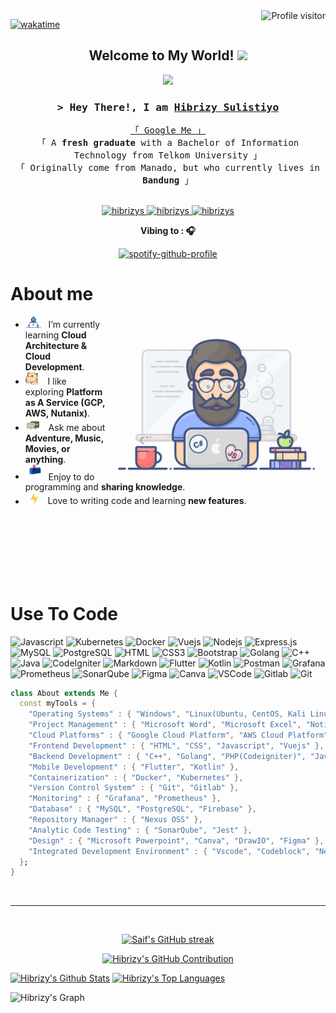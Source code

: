 
<a  href="https://komarev.com/ghpvc/?username=hibrizys">
  <img align="right" src="https://komarev.com/ghpvc/?username=hibrizys&label=Visitors&color=blue&style=flat" alt="Profile visitor" />
</a>

[![wakatime](https://wakatime.com/badge/user/f9115668-3c33-46c0-ad1f-4c93831cfde4.svg)](https://wakatime.com/@f9115668-3c33-46c0-ad1f-4c93831cfde4)

<h2 align="center">
  Welcome to My World!
  <img src="https://media.giphy.com/media/hvRJCLFzcasrR4ia7z/giphy.gif" width="28">
</h2>

<p align="center">
  <a href="https://github.com/hibrizys"><img src="https://readme-typing-svg.herokuapp.com/?lines=Software%20Architecture%20Enthusiast;Web%20Development%20Enthusiast;Cloud%20Infrastructure%20Enthusiast;Always%20learning%20new%20things&center=true&width=380&height=45"></a>
</p>


<!-- Intro  -->
<h3 align="center">
        <samp>&gt; Hey There!, I am
                <b><a target="_blank" href="https://hibrizys.netlify.app/">Hibrizy Sulistiyo</a></b>
        </samp>
</h3>


<p align="center"> 
  <samp>
    <a href="https://www.google.com/search?q=Hibrizy+Sulistiyo+Telkom+University">「 Google Me 」</a>
    <br>
    「 A <b>fresh graduate</b> with a Bachelor of Information Technology from Telkom University 」
    <br>
    「 Originally come from Manado, but who currently lives in <b>Bandung</b> 」
    <br>
    <br>
  </samp>
</p>

<p align="center">
 <a href="https://hibrizys.netlify.app/" target="blank">
  <img src="https://img.shields.io/badge/Portfolio-DC143C?style=for-the-badge&logo=medium&logoColor=white" alt="hibrizys" />
 </a>
 <a href="https://linkedin.com/in/hibrizys" target="_blank">
  <img src="https://img.shields.io/badge/LinkedIn-0077B5?style=for-the-badge&logo=linkedin&logoColor=white" alt="hibrizys"/>
 </a>
 <a href="https://instagram.com/izyslstyo" target="_blank">
  <img src="https://img.shields.io/badge/Instagram-fe4164?style=for-the-badge&logo=instagram&logoColor=white" alt="hibrizys" />
 </a> 
</p>

<div align="center" width="50">

<p><strong>Vibing to : 🎧</strong></p>

[![spotify-github-profile](https://spotify-github-profile.kittinanx.com/api/view?uid=21ufpnrxkuahqkycsmzos4dzi&cover_image=true&theme=novatorem&show_offline=true&background_color=121212&interchange=false&bar_color=53b14f&bar_color_cover=false)](https://spotify-github-profile.kittinanx.com/api/view?uid=21ufpnrxkuahqkycsmzos4dzi&redirect=true)

</div>

<!-- About Section -->
 # About me
 
<p>
 <img align="right" width="350" src="assets/programmer.gif" alt="Coding gif" />
  
-  <img alt="GIF" src="assets/Developer.gif" width="25" /> &nbsp; I’m currently learning **Cloud Architecture & Cloud Development**. <br>
- <img src="assets/hyperkitty.gif?raw=true" width="20" />&nbsp;&nbsp;&nbsp; I like exploring **Platform as A Service (GCP, AWS, Nutanix)**. <br>
- <img src="assets/message.gif?raw=true" width="25" />&nbsp;&nbsp; Ask me about **Adventure, Music, Movies, or anything**. <br>
- <img src="assets/letterbox.gif?raw=true" width="25" /> &nbsp; Enjoy to do programming and **sharing knowledge**.<br>  
- &nbsp;&nbsp;<img src="assets/lightning.gif?raw=true" width="12" />&nbsp;&nbsp;&nbsp;&nbsp;Love to writing code and learning **new features**.<br>

</p>

<br/>
<br/>
<br/>
<br/>
<br/>
<br/>


# Use To Code


![Javascript](https://img.shields.io/badge/Javascript-F0DB4F?style=for-the-badge&labelColor=black&logo=javascript&logoColor=F0DB4F)
![Kubernetes](https://img.shields.io/badge/kubernetes-326CE5?&style=for-the-badge&logo=kubernetes&logoColor=white)
![Docker](https://img.shields.io/badge/docker-0DB7ED?&style=for-the-badge&logo=docker&logoColor=white)
![Vuejs](https://img.shields.io/badge/Vue.js-35495E?style=for-the-badge&logo=vuedotjs&logoColor=4FC08D)
![Nodejs](https://img.shields.io/badge/Nodejs-3C873A?style=for-the-badge&labelColor=black&logo=node.js&logoColor=3C873A)
![Express.js](https://img.shields.io/badge/Express.js-000000?style=for-the-badge&logo=express&logoColor=white)
![MySQL](https://img.shields.io/badge/MySQL-73618F?style=for-the-badge&logo=mysql&logoColor=white)
![PostgreSQL](https://img.shields.io/badge/postgresql-4169e1?style=for-the-badge&logo=postgresql&logoColor=white)
![HTML](https://img.shields.io/badge/HTML5-E34F26?style=for-the-badge&logo=html5&logoColor=white)
![CSS3](https://img.shields.io/badge/CSS3-1572B6?style=for-the-badge&logo=css3&logoColor=white)
![Bootstrap](https://img.shields.io/badge/Bootstrap-563D7C?style=for-the-badge&logo=bootstrap&logoColor=white)
![Golang](https://img.shields.io/badge/golang-00ADD8?&style=for-the-badge&logo=go&logoColor=white)
![C++](https://img.shields.io/badge/C++-blue?&style=for-the-badge&logo=cplusplus)
![Java](https://img.shields.io/badge/Java-ED8B00?style=for-the-badge&logo=openjdk&logoColor=white)
![CodeIgniter](https://img.shields.io/badge/codeigniter-EF4223?style=for-the-badge&logo=codeigniter&logoColor=white)
![Markdown](https://img.shields.io/badge/Markdown-000000?style=for-the-badge&logo=markdown&logoColor=white)
![Flutter](https://img.shields.io/badge/Flutter-0D86CB?style=for-the-badge&logo=flutter&logoColor=white)
![Kotlin](https://img.shields.io/badge/kotlin-B125EA?style=for-the-badge&logo=kotlin&logoColor=white)
![Postman](https://img.shields.io/static/v1?style=for-the-badge&message=Postman&color=FF6C37&logo=Postman&logoColor=FFFFFF&label=)
![Grafana](https://img.shields.io/badge/grafana-E68934?style=for-the-badge&logo=grafana&logoColor=white)
![Prometheus](https://img.shields.io/badge/prometheus-ce3f3c?style=for-the-badge&logo=prometheus&logoColor=white)
![SonarQube](https://img.shields.io/badge/Sonarqube-24A3EB?style=for-the-badge&logo=Sonarqube&logoColor=white)
![Figma](https://img.shields.io/badge/figma-000000?style=for-the-badge&logo=figma&logoColor=white)
![Canva](https://img.shields.io/badge/Canva-00A3FF?style=for-the-badge&logo=canva&logoColor=white)
![VSCode](https://img.shields.io/badge/Vscode-007ACC?style=for-the-badge&logo=visualstudiocode&logoColor=white)
![Gitlab](https://img.shields.io/badge/gitlab-fc6d26?style=for-the-badge&logo=gitlab&logoColor=white)
![Git](https://img.shields.io/badge/Git-F05032?style=for-the-badge&logo=git&logoColor=white)


```dart
class About extends Me { 
  const myTools = {  
    "Operating Systems" : { "Windows", "Linux(Ubuntu, CentOS, Kali Linux)" },
    "Project Management" : { "Microsoft Word", "Microsoft Excel", "Notion", "Trello" },
    "Cloud Platforms" : { "Google Cloud Platform", "AWS Cloud Platform", "Nutanix Cloud Platform" },
    "Frontend Development" : { "HTML", "CSS", "Javascript", "Vuejs" },
    "Backend Development" : { "C++", "Golang", "PHP(Codeigniter)", "Java", "Expressjs", "Postman" },
    "Mobile Development" : { "Flutter", "Kotlin" },
    "Containerization" : { "Docker", "Kubernetes" },
    "Version Control System" : { "Git", "Gitlab" },
    "Monitoring" : { "Grafana", "Prometheus" },
    "Database" : { "MySQL", "PostgreSQL", "Firebase" },
    "Repository Manager" : { "Nexus OSS" },
    "Analytic Code Testing" : { "SonarQube", "Jest" },
    "Design" : { "Microsoft Powerpoint", "Canva", "DrawIO", "Figma" },
    "Integrated Development Environment" : { "Vscode", "Codeblock", "Netbeans" }
  };
}
```

<br/>
<hr/>
<br/>

<p align="center">
  <a href="https://github.com/hibrizys">
    <img src="https://github-readme-streak-stats.herokuapp.com/?user=hibrizys&theme=radical&border=7F3FBF&background=0D1117" alt="Saif's GitHub streak"/>
  </a>
</p>

<p align="center">
  <a href="https://github.com/hibrizys">
    <img src="https://github-profile-summary-cards.vercel.app/api/cards/profile-details?username=hibrizys&theme=radical" alt="Hibrizy's GitHub Contribution"/>
  </a>
</p>

<a> 
    <a href="https://github.com/hibrizys"><img alt="Hibrizy's Github Stats" src="https://denvercoder1-github-readme-stats.vercel.app/api?username=hibrizys&show_icons=true&count_private=true&theme=react&border_color=7F3FBF&bg_color=0D1117&title_color=F85D7F&icon_color=F8D866" height="192px" width="49.5%"/></a>
  <a href="https://github.com/hibrizys"><img alt="Hibrizy's Top Languages" src="https://denvercoder1-github-readme-stats.vercel.app/api/top-langs/?username=hibrizys&langs_count=8&layout=compact&theme=react&border_color=7F3FBF&bg_color=0D1117&title_color=F85D7F&icon_color=F8D866" height="192px" width="49.5%"/></a>
  <br/>
</a>


![Hibrizy's Graph](https://github-readme-activity-graph.vercel.app/graph?username=hibrizys&custom_title=Hibrizy's%20GitHub%20Activity%20Graph&bg_color=0D1117&color=7F3FBF&line=7F3FBF&point=7F3FBF&area_color=FFFFFF&title_color=FFFFFF&area=true)
